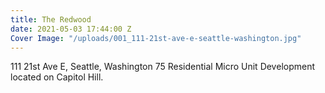 ```yaml
---
title: The Redwood
date: 2021-05-03 17:44:00 Z
Cover Image: "/uploads/001_111-21st-ave-e-seattle-washington.jpg"
---
```


111 21st Ave E, Seattle, Washington 
75 Residential Micro Unit Development 
located on Capitol Hill.

